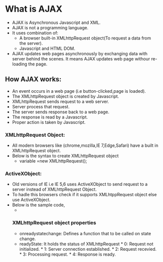 What is AJAX
===================================

 * AJAX is Asynchronous Javascript and XML.
 * AJAX is not a programming language.
 * It uses combination of:
     * A browser built-in XMLhttpRequest object(To request a data from the server).
     * Javascript and HTML DOM.
  * AJAX updates web pages asynchronously by exchanging data with server behind the scenes. It means AJAX updates web page withour re-loading the page.
  
  
## How AJAX works:
    
   * An event occurs in a web page (i.e button-clicked,page is loaded).
   * The XMLhttpRequest object is created by Javascript.
   * XMLhttpRequest sends request to a web server.
   * Server process that request.
   * The server sends response back to a web page.
   * The response is read by a Javascript.
   * Proper action is taken by Javascript.
    
 ### XMLhttpRequest Object:
 
   * All modern browsers like (chrome,mozilla,IE 7,Edge,Safari) have a built in XMLhttpRequest object.
   * Below is the syntax to create XMLhttpRequest object
       * variable =new XMLhttpRequest();
       
  ### ActiveXObject:
   
   * Old versions of IE i.e IE 5,6 uses ActiveXObject to send request to a server instead of XMLhttpRequest Object.
   * To hadle this browsers check if it supports XMLhtppRequest object else use ActiveXObject.
   * Below is the sample code,
       * <script>
         * function loadDoc(){
          * var xhttp:
           * if(window.XMLhttpRequest){
           * //code for moderns browsers 
            * xhttp=new XMLhttpRequest();
           * }
           * else{
            * xhttp=new ActiveXObject();
            * }
            * xhttp.onreadystatechange = function() {
                * if (this.readyState == 4 && this.status == 200) {
                * document.getElementById("demo").innerHTML = this.responseText;
               * }
            * };
         * xhttp.open("GET", "ajax_info.txt", true);
         * xhttp.send();
         * }
     </script>
     
### XMLhttpRequest object properties
  
   * onreadystatechange: Defines a function that to be called on state change.
   * readyState: It holds the status of XMLhttpRequest
           *  0: Request not initialized.
           *  1: Server connection established.
           *  2: Request recevied.
           *  3: Processing request.
           *  4: Response is ready.
    

  
  
  
  
